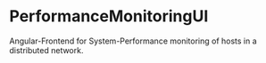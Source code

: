 # PerformanceMonitoringUI
Angular-Frontend for System-Performance monitoring of hosts in a distributed network.

